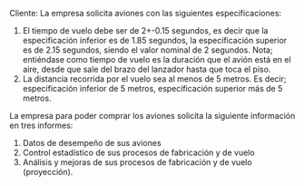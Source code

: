 Cliente: La empresa solicita aviones con las siguientes especificaciones: 
1. El tiempo de vuelo debe ser de 2+-0.15 segundos, es decir que la especificación inferior es de 1.85 segundos, la especificación superior es de 2.15 segundos, siendo el valor nominal de 2 segundos. 
Nota; entiéndase como tiempo de vuelo es la duración que el avión está en el aire, desde que sale del brazo del lanzador hasta que toca el piso. 
2. La distancia recorrida por el vuelo sea al menos de 5 metros. Es decir; especificación inferior de 5 metros, especificación superior más de 5 metros. 

La empresa para poder comprar los aviones solicita la siguiente información en tres informes: 
1.	Datos de desempeño de sus aviones
2.	Control estadístico de sus procesos de fabricación y de vuelo
3.	Análisis y mejoras de sus procesos de fabricación y de vuelo (proyección). 